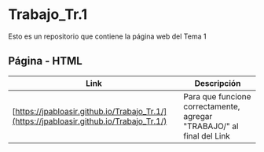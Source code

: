 # Trabajo_Tr.1
Esto es un repositorio que contiene la página web del Tema 1

## Página - HTML
 Link | Descripción
----------|------------
[https://jpabloasir.github.io/Trabajo_Tr.1/](https://jpabloasir.github.io/Trabajo_Tr.1/) | Para que funcione correctamente, agregar "TRABAJO/" al final del Link


